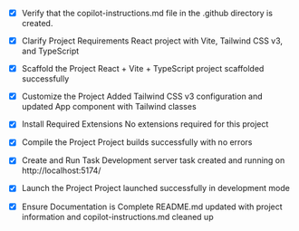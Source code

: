 <!-- Use this file to provide workspace-specific custom instructions to Copilot. For more details, visit https://code.visualstudio.com/docs/copilot/copilot-customization#_use-a-githubcopilotinstructionsmd-file -->
- [x] Verify that the copilot-instructions.md file in the .github directory is created.

- [x] Clarify Project Requirements
	React project with Vite, Tailwind CSS v3, and TypeScript

- [x] Scaffold the Project
	React + Vite + TypeScript project scaffolded successfully

- [x] Customize the Project
	Added Tailwind CSS v3 configuration and updated App component with Tailwind classes

- [x] Install Required Extensions
	No extensions required for this project

- [x] Compile the Project
	Project builds successfully with no errors

- [x] Create and Run Task
	Development server task created and running on http://localhost:5174/

- [x] Launch the Project
	Project launched successfully in development mode

- [x] Ensure Documentation is Complete
	README.md updated with project information and copilot-instructions.md cleaned up
